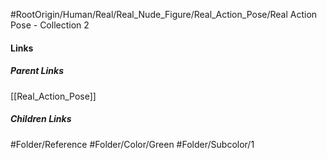 #RootOrigin/Human/Real/Real_Nude_Figure/Real_Action_Pose/Real Action Pose - Collection 2
#### Links
##### Parent Links
[[Real_Action_Pose]]
##### Children Links
#Folder/Reference
#Folder/Color/Green
#Folder/Subcolor/1
